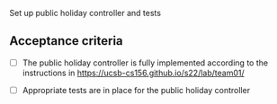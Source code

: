 Set up public holiday controller and tests

## Acceptance criteria

- [ ] The public holiday  controller is fully implemented according to the instructions in <https://ucsb-cs156.github.io/s22/lab/team01/>
- [ ] Appropriate tests are in place for the public holiday  controller

